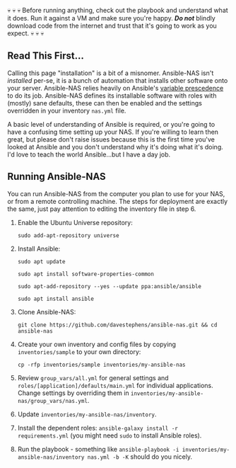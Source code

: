 :skull: :skull: :skull: Before running anything, check out the playbook and understand what it
does. Run it against a VM and make sure you're happy. ***Do not*** blindly
download code from the internet and trust that it's going to work as you expect.
:skull: :skull: :skull:

## Read This First...

Calling this page "installation" is a bit of a misnomer. Ansible-NAS isn't *installed* per-se, it is a bunch of automation that installs other software onto your server. Ansible-NAS relies heavily on Ansible's [variable prescedence](https://docs.ansible.com/ansible/latest/user_guide/playbooks_variables.html#variable-precedence-where-should-i-put-a-variable) to do its job. Ansible-NAS
defines its installable software with roles with (mostly) sane defaults, these can then be enabled and the settings overridden in your inventory `nas.yml` file.

A basic level of understanding of Ansible is required, or you're going to have a confusing time setting up your NAS. If you're willing to learn then great, but please don't raise issues because this is the first time you've looked at Ansible and you don't understand 
why it's doing what it's doing. I'd love to teach the world Ansible...but I have a day job.

## Running Ansible-NAS

You can run Ansible-NAS from the computer you plan to use for your NAS, or from a remote controlling machine. The steps for deployment are exactly the same, just pay attention to editing the inventory file in step 6.

1. Enable the Ubuntu Universe repository:

    `sudo add-apt-repository universe`

2. Install Ansible:

    `sudo apt update`

    `sudo apt install software-properties-common`

    `sudo apt-add-repository --yes --update ppa:ansible/ansible`

    `sudo apt install ansible`

3. Clone Ansible-NAS:

    `git clone https://github.com/davestephens/ansible-nas.git && cd ansible-nas`

4. Create your own inventory and config files by copying `inventories/sample` to your own directory:

    `cp -rfp inventories/sample inventories/my-ansible-nas`

5. Review `group_vars/all.yml` for general settings and `roles/[application]/defaults/main.yml` for individual applications. Change settings by overriding them in `inventories/my-ansible-nas/group_vars/nas.yml`.

6. Update `inventories/my-ansible-nas/inventory`.

7. Install the dependent roles: `ansible-galaxy install -r requirements.yml` (you might need `sudo` to install Ansible roles).

8. Run the playbook - something like `ansible-playbook -i inventories/my-ansible-nas/inventory nas.yml -b -K` should do you nicely.
